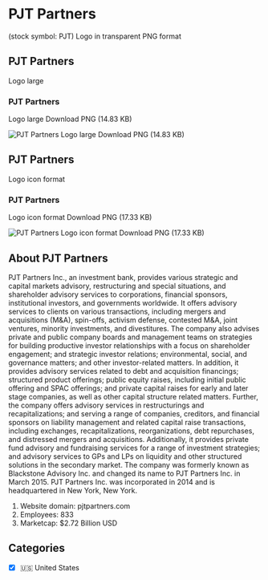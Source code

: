 # PJT Partners
 (stock symbol: PJT) Logo in transparent PNG format

## PJT Partners
 Logo large

### PJT Partners
 Logo large Download PNG (14.83 KB)

![PJT Partners
 Logo large Download PNG (14.83 KB)](/img/orig/PJT_BIG-0f2c877b.png)

## PJT Partners
 Logo icon format

### PJT Partners
 Logo icon format Download PNG (17.33 KB)

![PJT Partners
 Logo icon format Download PNG (17.33 KB)](/img/orig/PJT-d3da999d.png)

## About PJT Partners


PJT Partners Inc., an investment bank, provides various strategic and capital markets advisory, restructuring and special situations, and shareholder advisory services to corporations, financial sponsors, institutional investors, and governments worldwide. It offers advisory services to clients on various transactions, including mergers and acquisitions (M&A), spin-offs, activism defense, contested M&A, joint ventures, minority investments, and divestitures. The company also advises private and public company boards and management teams on strategies for building productive investor relationships with a focus on shareholder engagement; and strategic investor relations; environmental, social, and governance matters; and other investor-related matters. In addition, it provides advisory services related to debt and acquisition financings; structured product offerings; public equity raises, including initial public offering and SPAC offerings; and private capital raises for early and later stage companies, as well as other capital structure related matters. Further, the company offers advisory services in restructurings and recapitalizations; and serving a range of companies, creditors, and financial sponsors on liability management and related capital raise transactions, including exchanges, recapitalizations, reorganizations, debt repurchases, and distressed mergers and acquisitions. Additionally, it provides private fund advisory and fundraising services for a range of investment strategies; and advisory services to GPs and LPs on liquidity and other structured solutions in the secondary market. The company was formerly known as Blackstone Advisory Inc. and changed its name to PJT Partners Inc. in March 2015. PJT Partners Inc. was incorporated in 2014 and is headquartered in New York, New York.

1. Website domain: pjtpartners.com
2. Employees: 833
3. Marketcap: $2.72 Billion USD


## Categories
- [x] 🇺🇸 United States
